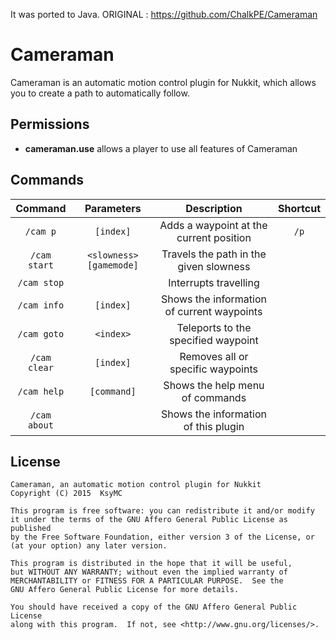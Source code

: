 It was ported to Java.
ORIGINAL : https://github.com/ChalkPE/Cameraman

# Cameraman
Cameraman is an automatic motion control plugin for Nukkit, which allows you to create a path to automatically follow.

## Permissions
- **cameraman.use** allows a player to use all features of Cameraman

## Commands
| Command | Parameters | Description | Shortcut |
| :-------: | :-------: | :-------: | :-------: |
| `/cam p` | `[index]` | Adds a waypoint at the current position | `/p` |
| `/cam start` | `<slowness> [gamemode]` | Travels the path in the given slowness | |
| `/cam stop` | | Interrupts travelling | |
| `/cam info` | `[index]` | Shows the information of current waypoints | |
| `/cam goto` | `<index>` | Teleports to the specified waypoint | |
| `/cam clear` | `[index]` | Removes all or specific waypoints | |
| `/cam help` | `[command]` | Shows the help menu of commands | |
| `/cam about` | | Shows the information of this plugin | |

## License
```
Cameraman, an automatic motion control plugin for Nukkit
Copyright (C) 2015  KsyMC

This program is free software: you can redistribute it and/or modify
it under the terms of the GNU Affero General Public License as published
by the Free Software Foundation, either version 3 of the License, or
(at your option) any later version.

This program is distributed in the hope that it will be useful,
but WITHOUT ANY WARRANTY; without even the implied warranty of
MERCHANTABILITY or FITNESS FOR A PARTICULAR PURPOSE.  See the
GNU Affero General Public License for more details.

You should have received a copy of the GNU Affero General Public License
along with this program.  If not, see <http://www.gnu.org/licenses/>.
```